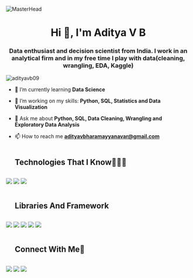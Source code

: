 ![MasterHead](https://as1.ftcdn.net/v2/jpg/02/42/83/38/1000_F_242833857_rsLAXVpWoSsKMOt9n5BCb4IRdNRupQ8X.jpg)
<h1 align="center">Hi 👋, I'm Aditya V B</h1>
<h3 align="center">Data enthusiast and decision scientist from India. I work in an analytical firm and in my free time I play with data(cleaning, wrangling, EDA, Kaggle)</h3>




<p align="left"> <img src="https://komarev.com/ghpvc/?username=adityavb09&label=Profile%20views&color=0e75b6&style=flat" alt="adityavb09" /> </p>

- 🌱 I’m currently learning **Data Science**

- 👯 I’m working on my skills: **Python, SQL, Statistics and Data Visualization**

- 💬 Ask me about **Python, SQL, Data Cleaning, Wrangling and Exploratory Data Analysis**

- 📫 How to reach me **adityavbharamayyanavar@gmail.com**



<div id="user-content-toc">
  <ul align="left">
    <summary><h2 style="display: inline-block">Technologies That I Know👨🏻‍💻</h2></summary>
  </ul>
</div>
<!--tech stack icons-->
<p align="left">
 
  <img src="https://img.shields.io/badge/python-3670A0?style=for-the-badge&logo=python&logoColor=ffdd54" />
   <img src="https://img.shields.io/badge/mysql-%2300f.svg?style=for-the-badge&logo=mysql&logoColor=white" />
   <img src="https://img.shields.io/badge/c-%2300599C.svg?style=for-the-badge&logo=c&logoColor=white" />
    
</p>
<div id="user-content-toc">
  <ul align="left">
    <summary><h2 style="display: inline-block">Libraries And Framework</h2></summary>
  </ul>
</div>
<p align="left"> 
   <img src="https://img.shields.io/badge/pandas-%23150458.svg?style=for-the-badge&logo=pandas&logoColor=white" />
   <img src="https://img.shields.io/badge/numpy-%23013243.svg?style=for-the-badge&logo=numpy&logoColor=white" />
   <img src="https://img.shields.io/badge/Matplotlib-%23ffffff.svg?style=for-the-badge&logo=Matplotlib&logoColor=black" />
   <img src="https://img.shields.io/badge/SciPy-%230C55A5.svg?style=for-the-badge&logo=scipy&logoColor=%white" />
   <img src="https://img.shields.io/badge/Plotly-%233F4F75.svg?style=for-the-badge&logo=plotly&logoColor=white" />
      
</p>




<div id="user-content-toc">
  <ul align="left">
    <summary><h2 style="display: inline-block">Connect With Me🤝</h2></summary>
  </ul>
</div>

<!--icons and links-->
<p align="left">
<a href="https://www.linkedin.com/in/aditya-vb0911/" target="blank"><img align="center" src="https://img.shields.io/badge/linkedin-%230077B5.svg?style=for-the-badge&logo=linkedin&logoColor=white" /></a>
<a href="https://www.kaggle.com/adityavb0911" target="blank"><img align="center" src="https://img.shields.io/badge/Kaggle-035a7d?style=for-the-badge&logo=kaggle&logoColor=white" /></a> 
<a href="" target="blank"><img align="center" src="https://img.shields.io/badge/Medium-12100E?style=for-the-badge&logo=medium&logoColor=white" /></a>

  
</p>





